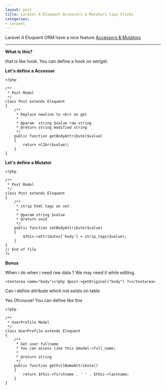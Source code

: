 ```yaml
---
layout: post
title: Laravel 4 Eloquent Accessors & Mutators tips tricks
categories: 
- laravel
---
```


Laravel 4 Eloquent ORM have a nice feature [Accessors & Mutators](http://laravel.com/docs/eloquent#accessors-and-mutators)

___

**What is this?**

that is like hook. You can define a hook on set/get.

**Let's define a Accessor**

    <?php

    /**
     * Post Model
     */
    class Post extends Eloquent 
    {
        /**
         * Replace newline to <br> on get
         * 
         * @param  string $value raw string
         * @return string modified string
         */
        public function getBodyAttribute($value)
        {
            return nl2br($value);
        }
    }

**Let's define a Mutator**

    <?php

    /**
     * Post Model
     */
    class Post extends Eloquent 
    {
        /**
         * strip html tags on set
         * 
         * @param string $value
         * @return void
         */
        public function setBodyAttribute($value)
        {
            $this->attributes['body'] = strip_tags($value);
        }
    }
    // End of file
    ?>

**Bonus**

When i do when i need raw data ? We may need it while editing.

    <textarea name="body"><?php $post->getOriginal("body") ?></textarea>

Can i define attribute which not exists on table

Yes Ofcourse! You can define like this

    <?php

    /**
     * UserProfile Model
     */
    class UserProfile extends Eloquent
    {
        /**
         * Get user fullname
         * You can access like this $model->full_name;
         * 
         * @return string
         */
        public function getFullNameAttribute()
        {
            return $this->firstname . ' ' . $this->lastname;
        }
    }